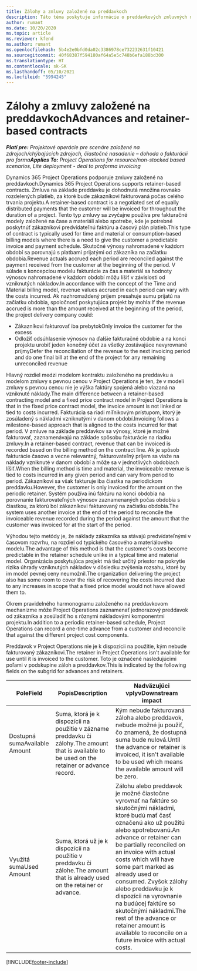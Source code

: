 ```yaml
---
title: Zálohy a zmluvy založené na preddavkoch
description: Táto téma poskytuje informácie o preddavkových zmluvných modeloch a zálohách v Project Operations.
author: rumant
ms.date: 10/20/2020
ms.topic: article
ms.reviewer: kfend
ms.author: rumant
ms.openlocfilehash: 5b4e2e0bfd0da02c3386978ce732232631f10421
ms.sourcegitcommit: 40f68387f594180af64a5e5c748b6efa188bd300
ms.translationtype: HT
ms.contentlocale: sk-SK
ms.lasthandoff: 05/10/2021
ms.locfileid: "5994245"
---
```

# <a name="advances-and-retainer-based-contracts"></a><span data-ttu-id="6f254-103">Zálohy a zmluvy založené na preddavkoch</span><span class="sxs-lookup"><span data-stu-id="6f254-103">Advances and retainer-based contracts</span></span>


<span data-ttu-id="6f254-104">_**Platí pre:** Projektové operácie pre scenáre založené na zdrojoch/chýbajúcich zdrojoch, čiastočné nasadenie – dohoda o fakturácii pro forma_</span><span class="sxs-lookup"><span data-stu-id="6f254-104">_**Applies To:** Project Operations for resource/non-stocked based scenarios, Lite deployment - deal to proforma invoicing_</span></span>

<span data-ttu-id="6f254-105">Dynamics 365 Project Operations podporuje zmluvy založené na preddavkoch.</span><span class="sxs-lookup"><span data-stu-id="6f254-105">Dynamics 365 Project Operations supports retainer-based contracts.</span></span> <span data-ttu-id="6f254-106">Zmluva na základe preddavku je dohodnutá množina rovnako rozdelených platieb, za ktoré bude zákazníkovi fakturovaná počas celého trvania projektu.</span><span class="sxs-lookup"><span data-stu-id="6f254-106">A retainer-based contract is a negotiated set of equally distributed payments that the customer will be invoiced for throughout the duration of a project.</span></span> <span data-ttu-id="6f254-107">Tento typ zmluvy sa zvyčajne používa pre fakturačné modely založené na čase a materiáli alebo spotrebe, kde je potrebné poskytnúť zákazníkovi predvídateľnú faktúru a časový plán platieb.</span><span class="sxs-lookup"><span data-stu-id="6f254-107">This type of contract is typically used for time and material or consumption-based billing models where there is a need to give the customer a predictable invoice and payment schedule.</span></span> <span data-ttu-id="6f254-108">Skutočné výnosy nahromadené v každom období sa porovnajú s platbami prijatými od zákazníka na začiatku obdobia.</span><span class="sxs-lookup"><span data-stu-id="6f254-108">Revenue actuals accrued each period are reconciled against the payment received from the customer at the beginning of the period.</span></span> <span data-ttu-id="6f254-109">V súlade s koncepciou modelu fakturácie za čas a materiál sa hodnoty výnosov nahromadené v každom období môžu líšiť v závislosti od vzniknutých nákladov.</span><span class="sxs-lookup"><span data-stu-id="6f254-109">In accordance with the concept of the Time and Material billing model, revenue values accrued in each period can vary with the costs incurred.</span></span> <span data-ttu-id="6f254-110">Ak nazhromaždený príjem presahuje sumu prijatú na začiatku obdobia, spoločnosť poskytujúca projekt by mohla:</span><span class="sxs-lookup"><span data-stu-id="6f254-110">If the revenue accrued is more than the amount received at the beginning of the period, the project delivery company could:</span></span>

- <span data-ttu-id="6f254-111">Zákazníkovi fakturovať iba prebytok</span><span class="sxs-lookup"><span data-stu-id="6f254-111">Only invoice the customer for the excess</span></span> 
- <span data-ttu-id="6f254-112">Odložiť odsúhlasenie výnosov na ďalšie fakturačné obdobie a na konci projektu urobiť jeden konečný účet za všetky zostávajúce nevyrovnané príjmy</span><span class="sxs-lookup"><span data-stu-id="6f254-112">Defer the reconciliation of the revenue to the next invoicing period and do one final bill at the end of the project for any remaining unreconciled revenue</span></span>

<span data-ttu-id="6f254-113">Hlavný rozdiel medzi modelom kontraktu založeného na preddavku a modelom zmluvy s pevnou cenou v Project Operations je ten, že v modeli zmluvy s pevnou cenou nie je výška faktúry spojená alebo viazaná na vzniknuté náklady.</span><span class="sxs-lookup"><span data-stu-id="6f254-113">The main difference between a retainer-based contracting model and a fixed price contract model in Project Operations is that in the fixed price contract model, the invoice amount is not linked or tied to costs incurred.</span></span> <span data-ttu-id="6f254-114">Fakturácia sa riadi míľnikovým prístupom, ktorý je zosúladený s nákladmi vzniknutými v danom období.</span><span class="sxs-lookup"><span data-stu-id="6f254-114">Invoicing follows a milestone-based approach that is aligned to the costs incurred for that period.</span></span> <span data-ttu-id="6f254-115">V zmluve na základe preddavkov sa výnosy, ktoré je možné fakturovať, zaznamenávajú na základe spôsobu fakturácie na riadku zmluvy.</span><span class="sxs-lookup"><span data-stu-id="6f254-115">In a retainer-based contract, revenue that can be invoiced is recorded based on the billing method on the contract line.</span></span> <span data-ttu-id="6f254-116">Ak je spôsob fakturácie časovo a vecne relevantný, fakturovateľný príjem sa viaže na náklady vzniknuté v danom období a môže sa v jednotlivých obdobiach líšiť.</span><span class="sxs-lookup"><span data-stu-id="6f254-116">When the billing method is time and material, the invoiceable revenue is tied to costs incurred in any given period and can vary from period to period.</span></span> <span data-ttu-id="6f254-117">Zákazníkovi sa však fakturuje iba čiastka na periodickom preddavku.</span><span class="sxs-lookup"><span data-stu-id="6f254-117">However, the customer is only invoiced for the amount on the periodic retainer.</span></span> <span data-ttu-id="6f254-118">Systém používa inú faktúru na konci obdobia na porovnanie fakturovateľných výnosov zaznamenaných počas obdobia s čiastkou, za ktorú bol zákazníkovi fakturovaný na začiatku obdobia.</span><span class="sxs-lookup"><span data-stu-id="6f254-118">The system uses another invoice at the end of the period to reconcile the invoiceable revenue recorded during the period against the amount that the customer was invoiced for at the start of the period.</span></span>

<span data-ttu-id="6f254-119">Výhodou tejto metódy je, že náklady zákazníka sa stávajú predvídateľnými v časovom rozvrhu, na rozdiel od typického časového a materiálového modelu.</span><span class="sxs-lookup"><span data-stu-id="6f254-119">The advantage of this method is that the customer's costs become predictable in the retainer schedule unlike in a typical time and material model.</span></span> <span data-ttu-id="6f254-120">Organizácia poskytujúca projekt má tiež určitý priestor na pokrytie rizika úhrady vzniknutých nákladov v dôsledku zvýšenia rozsahu, ktoré by im model pevnej ceny neumožnil.</span><span class="sxs-lookup"><span data-stu-id="6f254-120">The organization delivering the project also has some room to cover the risk of recovering the costs incurred due to any increases in scope that a fixed price model would not have allowed them to.</span></span>

<span data-ttu-id="6f254-121">Okrem pravidelného harmonogramu založeného na preddavkovom mechanizme môže Project Operations zaznamenať jednorazový preddavok od zákazníka a zosúladiť ho s rôznymi nákladovými komponentmi projektu.</span><span class="sxs-lookup"><span data-stu-id="6f254-121">In addition to a periodic retainer-based schedule, Project Operations can record a one-time advance from a customer and reconcile that against the different project cost components.</span></span>

<span data-ttu-id="6f254-122">Preddavok v Project Operations nie je k dispozícii na použitie, kým nebude fakturovaný zákazníkovi.</span><span class="sxs-lookup"><span data-stu-id="6f254-122">The retainer in Project Operations isn't available for use until it is invoiced to the customer.</span></span> <span data-ttu-id="6f254-123">Toto je označené nasledujúcimi poľami v podskupine záloh a preddavkov.</span><span class="sxs-lookup"><span data-stu-id="6f254-123">This is indicated by the following fields on the subgrid for advances and retainers.</span></span>

| <span data-ttu-id="6f254-124">Pole</span><span class="sxs-lookup"><span data-stu-id="6f254-124">Field</span></span> | <span data-ttu-id="6f254-125">Popis</span><span class="sxs-lookup"><span data-stu-id="6f254-125">Description</span></span> | <span data-ttu-id="6f254-126">Nadväzujúci vplyv</span><span class="sxs-lookup"><span data-stu-id="6f254-126">Downstream impact</span></span> |
| --- | --- | --- |
| <span data-ttu-id="6f254-127">Dostupná suma</span><span class="sxs-lookup"><span data-stu-id="6f254-127">Available Amount</span></span> | <span data-ttu-id="6f254-128">Suma, ktorá je k dispozícii na použitie v zázname preddavku či zálohy.</span><span class="sxs-lookup"><span data-stu-id="6f254-128">The amount that is available to be used on the retainer or advance record.</span></span> | <span data-ttu-id="6f254-129">Kým nebude fakturovaná záloha alebo preddavok, nebude možné ju použiť, čo znamená, že dostupná suma bude nulová.</span><span class="sxs-lookup"><span data-stu-id="6f254-129">Until the advance or retainer is invoiced, it isn't available to be used which means the available amount will be zero.</span></span> |
| <span data-ttu-id="6f254-130">Využitá suma</span><span class="sxs-lookup"><span data-stu-id="6f254-130">Used Amount</span></span> | <span data-ttu-id="6f254-131">Suma, ktorá už je k dispozícii na použitie v preddavku či zálohe.</span><span class="sxs-lookup"><span data-stu-id="6f254-131">The amount that is already used on the retainer or advance.</span></span> | <span data-ttu-id="6f254-132">Zálohu alebo preddavok je možné čiastočne vyrovnať na faktúre so skutočnými nákladmi, ktoré budú mať časť označenú ako už použitú alebo spotrebovanú.</span><span class="sxs-lookup"><span data-stu-id="6f254-132">An advance or retainer can be partially reconciled on an invoice with actual costs which will have some part marked as already used or consumed.</span></span> <span data-ttu-id="6f254-133">Zvyšok zálohy alebo preddavku je k dispozícii na vyrovnanie na budúcej faktúre so skutočnými nákladmi.</span><span class="sxs-lookup"><span data-stu-id="6f254-133">The rest of the advance or retainer amount is available to reconcile on a future invoice with actual costs.</span></span> |


[!INCLUDE[footer-include](../../includes/footer-banner.md)]